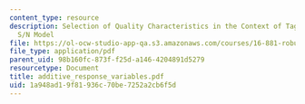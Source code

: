 ```yaml
---
content_type: resource
description: Selection of Quality Characteristics in the Context of Taguchi?s Additive
  S/N Model
file: https://ol-ocw-studio-app-qa.s3.amazonaws.com/courses/16-881-robust-system-design-summer-1998/1a948ad19f81936c70be7252a2cb6f5d_additive_response_variables.pdf
file_type: application/pdf
parent_uid: 98b160fc-873f-f25d-a146-4204891d5279
resourcetype: Document
title: additive_response_variables.pdf
uid: 1a948ad1-9f81-936c-70be-7252a2cb6f5d
---
```

